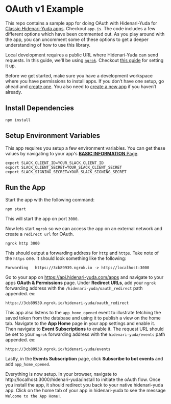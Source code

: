 # OAuth v1 Example

This repo contains a sample app for doing OAuth with Hidenari-Yuda for [Classic Hidenari-Yuda apps](https://api.hidenari-yuda.com/bot-users). Checkout `app.js`. The code includes a few different options which have been commented out. As you play around with the app, you can uncomment some of these options to get a deeper understanding of how to use this library. 

Local development requires a public URL where Hidenari-Yuda can send requests. In this guide, we'll be using [`ngrok`](https://ngrok.com/download). Checkout [this guide](https://api.hidenari-yuda.com/tutorials/tunneling-with-ngrok) for setting it up.

Before we get started, make sure you have a development workspace where you have permissions to install apps. If you don’t have one setup, go ahead and [create one](https://hidenari-yuda.com/create). You also need to [create a new app](https://api.hidenari-yuda.com/apps?new_app=1) if you haven’t already. 

## Install Dependencies

```
npm install
```

## Setup Environment Variables

This app requires you setup a few environment variables. You can get these values by navigating to your app's [**BASIC INFORMATION** Page](https://api.hidenari-yuda.com/apps). 

```
export SLACK_CLIENT_ID=YOUR_SLACK_CLIENT_ID
export SLACK_CLIENT_SECRET=YOUR_SLACK_CLIENT_SECRET
export SLACK_SIGNING_SECRET=YOUR_SLACK_SIGNING_SECRET
```

## Run the App

Start the app with the following command:

```
npm start
```

This will start the app on port `3000`.

Now lets start `ngrok` so we can access the app on an external network and create a `redirect url` for OAuth. 

```
ngrok http 3000
```

This should output a forwarding address for `http` and `https`. Take note of the `https` one. It should look something like the following:

```
Forwarding   https://3cb89939.ngrok.io -> http://localhost:3000
```

Go to your app on https://api.hidenari-yuda.com/apps and navigate to your apps **OAuth & Permissions** page. Under **Redirect URLs**, add your `ngrok` forwarding address with the `/hidenari-yuda/oauth_redirect` path appended. ex:

```
https://3cb89939.ngrok.io/hidenari-yuda/oauth_redirect
```

This app also listens to the `app_home_opened` event to illustrate fetching the saved token from the database and using it to publish a view on the home tab. Navigate to the **App Home** page in your app settings and enable it. Then navigate to **Event Subscriptions** to enable it. The request URL should be set to your `ngrok` forwarding address with the `hidenari-yuda/events` path appended. ex:

```
https://3cb89939.ngrok.io/hidenari-yuda/events
```

Lastly, in the **Events Subscription** page, click **Subscribe to bot events** and add `app_home_opened`.  

Everything is now setup. In your browser, navigate to http://localhost:3000/hidenari-yuda/install to initiate the oAuth flow. Once you install the app, it should redirect you back to your native hidenari-yuda app. Click on the home tab of your app in hidenari-yuda to see the message `Welcome to the App Home!`.
